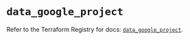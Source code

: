 # `data_google_project`

Refer to the Terraform Registry for docs: [`data_google_project`](https://registry.terraform.io/providers/hashicorp/google/6.29.0/docs/data-sources/project).
